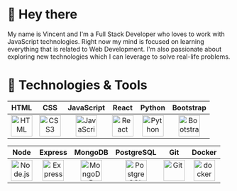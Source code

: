# 👋 Hey there

My name is Vincent and I'm a Full Stack Developer who loves to work with JavaScript technologies. Right now my mind is focused on learning everything that is related to Web Development. I'm also passionate about exploring new technologies which I can leverage to solve real-life problems.

# 🔧 Technologies & Tools

| HTML | CSS | JavaScript | React | Python | Bootstrap |
| :---: | :---: | :---: | :---: | :---: | :---: |
| [<img src="https://cdn.jsdelivr.net/gh/devicons/devicon/icons/html5/html5-plain.svg" width="48" height="48" alt="HTML"/>](#) | [<img src="https://cdn.jsdelivr.net/gh/devicons/devicon/icons/css3/css3-plain.svg" width="48" height="48" alt="CSS3"/>](#) | [<img src="https://cdn.jsdelivr.net/gh/devicons/devicon/icons/javascript/javascript-plain.svg" width="48" height="48" alt="JavaScript"/>](#) | [<img src="https://cdn.jsdelivr.net/gh/devicons/devicon/icons/react/react-original.svg" width="48" height="48" alt="React"/>](#) | [<img src="https://cdn.jsdelivr.net/gh/devicons/devicon/icons/python/python-original.svg" width="48" height="48" alt="Python"/>](#) | [<img src="https://cdn.jsdelivr.net/gh/devicons/devicon/icons/bootstrap/bootstrap-plain.svg" width="48" height="48" alt="Bootstrap"/>](#) |

| Node | Express | MongoDB | PostgreSQL | Git | Docker |
| :---: | :---: | :---: | :---: | :---: | :---: |
| [<img src="https://cdn.jsdelivr.net/gh/devicons/devicon/icons/nodejs/nodejs-original.svg" width="48" height="48" alt="Node.js"/>](#) | [<img src="https://cdn.jsdelivr.net/gh/devicons/devicon/icons/express/express-original.svg" width="48" height="48" alt="Express"/>](#) | [<img src="https://cdn.jsdelivr.net/gh/devicons/devicon/icons/mongodb/mongodb-original.svg" width="48" height="48" alt="MongoDB"/>](#) | [<img src="https://cdn.jsdelivr.net/gh/devicons/devicon/icons/postgresql/postgresql-original.svg" width="48" height="48" alt="PostgreSQL"/>](#) | [<img src="https://cdn.jsdelivr.net/gh/devicons/devicon/icons/git/git-original.svg" width="48" height="48" alt="Git"/>](#) | [<img src="https://cdn.jsdelivr.net/gh/devicons/devicon/icons/docker/docker-original-wordmark.svg" width="48" height="48" alt="docker"/>](#) |
